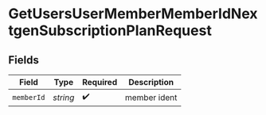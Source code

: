# GetUsersUserMemberMemberIdNextgenSubscriptionPlanRequest


## Fields

| Field              | Type               | Required           | Description        |
| ------------------ | ------------------ | ------------------ | ------------------ |
| `memberId`         | *string*           | :heavy_check_mark: | member ident       |